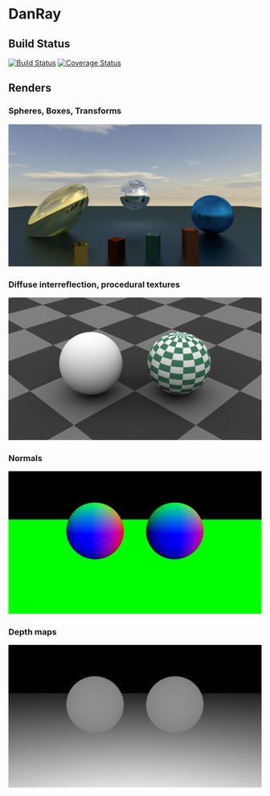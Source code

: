 # DanRay

## Build Status

[![Build Status](https://travis-ci.org/danielthompson/danray.svg?branch=master)](https://travis-ci.org/danielthompson/danray)
[![Coverage Status](https://coveralls.io/repos/github/danielthompson/danray/badge.svg?branch=master)](https://coveralls.io/github/danielthompson/danray?branch=master)

## Renders

### Spheres, Boxes, Transforms

![Trace](renders/trace1.png)

### Diffuse interreflection, procedural textures

![Trace](renders/trace2.png)

### Normals

![Trace](renders/trace3.png)

### Depth maps

![Trace](renders/trace4.png)
